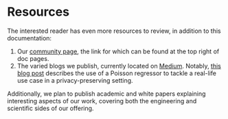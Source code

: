 # Resources

The interested reader has even more resources to review, in addition to this documentation:

1. Our [community page](https://community.zama.ai/c/concrete-ml/8), the link for which can be found at the top right of doc pages.
1. The varied blogs we publish, currently located on [Medium](https://medium.com/zama-ai). Notably, [this blog post](https://medium.com/zama-ai/privacy-preserving-insurance-quotes-356b9719b760) describes the use of a Poisson regressor to tackle a real-life use case in a privacy-preserving setting.

Additionally, we plan to publish academic and white papers explaining interesting aspects of our work, covering both the engineering and scientific sides of our offering.
